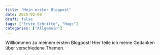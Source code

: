 ```yaml
---
title: "Mein erster Blogpost"
date: 2025-02-08
draft: false
tags: ["Erste Schritte", "Hugo"]
categories: ["Allgemein"]
---
```


Willkommen zu meinem ersten Blogpost! Hier teile ich meine Gedanken über verschiedene Themen. 

